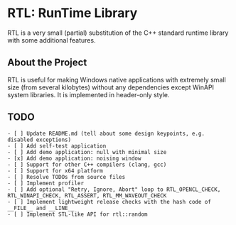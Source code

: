 # RTL: RunTime Library

RTL is a very small (partial) substitution of the C++ standard runtime library with some additional features. 


## About the Project

RTL is useful for making Windows native applications with extremely small size (from several kilobytes) without any dependencies except WinAPI system libraries. It is implemented in header-only style. 

## TODO

```
- [ ] Update README.md (tell about some design keypoints, e.g. disabled exceptions)
- [ ] Add self-test application
- [ ] Add demo application: null with minimal size
- [x] Add demo application: noising window
- [ ] Support for other C++ compilers (clang, gcc)
- [ ] Support for x64 platform
- [ ] Resolve TODOs from source files
- [ ] Implement profiler
- [ ] Add optional "Retry, Ignore, Abort" loop to RTL_OPENCL_CHECK, RTL_WINAPI_CHECK, RTL_ASSERT, RTL_MM_WAVEOUT_CHECK
- [ ] Implement lightweight release checks with the hash code of __FILE__ and __LINE__
- [ ] Implement STL-like API for rtl::random

